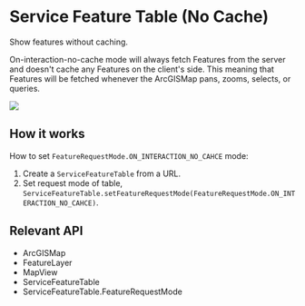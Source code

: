 # Service Feature Table (No Cache)

Show features without caching.

On-interaction-no-cache mode will always fetch Features from the server and doesn't cache any Features on the client's side. This meaning that Features will be fetched whenever the ArcGISMap pans, zooms, selects, or queries.

![]("ServiceFeatureTableNoCache.png)

## How it works

How to set `FeatureRequestMode.ON_INTERACTION_NO_CAHCE` mode:


  1. Create a `ServiceFeatureTable` from a URL.
  2. Set request mode of table, `ServiceFeatureTable.setFeatureRequestMode(FeatureRequestMode.ON_INTERACTION_NO_CAHCE)`.


## Relevant API


  * ArcGISMap
  * FeatureLayer
  * MapView
  * ServiceFeatureTable
  * ServiceFeatureTable.FeatureRequestMode


